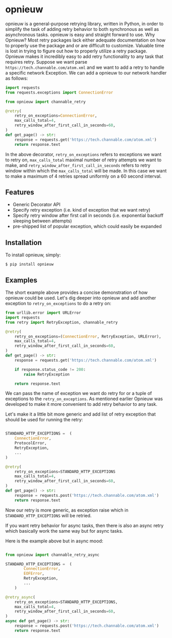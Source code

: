 opnieuw
=========================
opnieuw is a general-purpose retrying library, written in Python, in
order to simplify the task of adding retry behavior to both synchronous as well
as asynchronous tasks.  opnieuw is easy and straight forward to use. Why
Opnieuw? Most retry packages lack either adequate documentation on how
to properly use the package and or are difficult to customize. Valuable time is
lost in trying to figure out how to properly utilize a retry package.
Opnieuw makes it incredibly easy to add retry functionality to any task
that requires retry.  Suppose we want parse
`https://tech.channable.com/atom.xml` and we want to add a retry to handle a
specific network Exception.  We can add a opnieuw to our network handler
as follows:

```python
import requests    
from requests.exceptions import ConnectionError

from opnieuw import channable_retry

@retry(
    retry_on_exceptions=ConnectionError,
    max_calls_total=4,
    retry_window_after_first_call_in_seconds=60,
)
def get_page() -> str:
    response = requests.get('https://tech.channable.com/atom.xml')
    return response.text
```

In the above decorator, `retry_on_exceptions` refers to exceptions we want to
retry on, `max_calls_total` maximal number of retry attempts we want to make,
and `retry_window_after_first_call_in_seconds` refers to retry window within
which the `max_calls_total` will be made. In this case we want to make a maximum
of 4 retries spread uniformly on a 60 second interval.

Features
--------

- Generic Decorator API
- Specify retry exception (i.e. kind of exception that we want retry)
- Specify retry window after first call in seconds (i.e. exponential backoff sleeping between attempts)
- pre-shipped list of popular exception, which could easily be expanded


Installation
------------

To install opnieuw, simply:

    $ pip install opnieuw

Examples
----------

The short example above provides a concise demonstration of how
opnieuw could be used. Let's dig deeper into opnieuw and add
another exception to `retry_on_exceptions` to do a retry on:
 
```python
from urllib.error import URLError
import requests 
from retry import RetryException, channable_retry

@retry(
    retry_on_exceptions=(ConnectionError, RetryException, URLError),
    max_calls_total=4,
    retry_window_after_first_call_in_seconds=60,
)
def get_page() -> str:
    response = requests.get('https://tech.channable.com/atom.xml')

    if response.status_code != 200:
        raise RetryException

    return response.text
```
We can pass the name of exception we want do retry for or a tuple of exceptions to the `retry_on_exceptions`.
As mentioned earlier Opnieuw was developed to make it more convenient to add retry behavior to any task. 

Let's make it a little bit more generic and add list of retry exception that should be used for 
running the retry:

```python

STANDARD_HTTP_EXCEPTIONS =  (
    ConnectionError,
    ProtocolError,
    RetryException,
    ...
)

@retry(
    retry_on_exceptions=STANDARD_HTTP_EXCEPTIONS
    max_calls_total=4,
    retry_window_after_first_call_in_seconds=60,
)
def get_page() -> str:
    response = requests.post('https://tech.channable.com/atom.xml')
    return response.text

```

Now our retry is more generic, as exception raise which in `STANDARD_HTTP_EXCEPTIONS` will be 
retried. 


If you want retry behavior for async tasks, then there is also an async retry which basically work the same way but for async tasks.

Here is the example above but in async mood:
```python

from opnieuw import channable_retry_async

STANDARD_HTTP_EXCEPTIONS =  (
        ConnectionError,
        EOFError,
        RetryException,
        ...
    )

@retry_async(
    retry_on_exceptions=STANDARD_HTTP_EXCEPTIONS,
    max_calls_total=4,
    retry_window_after_first_call_in_seconds=60,
)
async def get_page() -> str:
    response = requests.post('https://tech.channable.com/atom.xml')
    return response.text
```
